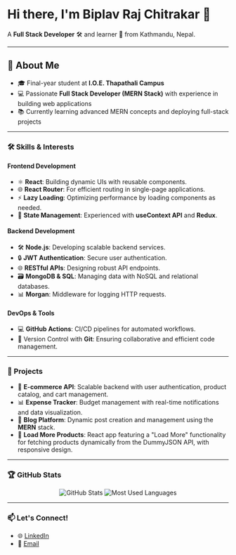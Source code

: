 <h1 align="left">Hi there, I'm Biplav Raj Chitrakar 👋</h1>
<p align="left">
  A <b>Full Stack Developer</b> 🛠️ and learner 📘 from Kathmandu, Nepal.
</p>

---
## 👋 About Me
- 🎓 Final-year student at **I.O.E. Thapathali Campus**
- 💻 Passionate **Full Stack Developer (MERN Stack)** with experience in building web applications
- 📚 Currently learning advanced MERN concepts and deploying full-stack projects
---

### 🛠 Skills & Interests

#### Frontend Development
- ⚛️ **React**: Building dynamic UIs with reusable components.
- 🌐 **React Router**: For efficient routing in single-page applications.
- ⚡ **Lazy Loading**: Optimizing performance by loading components as needed.
- 🌟 **State Management**: Experienced with **useContext API** and **Redux**.

#### Backend Development
- 🛠️ **Node.js**: Developing scalable backend services.
- 🔒 **JWT Authentication**: Secure user authentication.
- 🌐 **RESTful APIs**: Designing robust API endpoints.
- 🗃️ **MongoDB & SQL**: Managing data with NoSQL and relational databases.
- 📊 **Morgan**: Middleware for logging HTTP requests.

#### DevOps & Tools
- 💻 **GitHub Actions**: CI/CD pipelines for automated workflows.
- 🔧 Version Control with **Git**: Ensuring collaborative and efficient code management.

---

### 🚀 Projects
- 🛒 **E-commerce API**: Scalable backend with user authentication, product catalog, and cart management.
- 📊 **Expense Tracker**: Budget management with real-time notifications and data visualization.
- 📖 **Blog Platform**: Dynamic post creation and management using the **MERN** stack.
- 🔄 **Load More Products**: React app featuring a "Load More" functionality for fetching products dynamically from the DummyJSON API, with responsive design.

---

### 🏆 GitHub Stats
<p align="center">
  <img src="https://github-readme-stats.vercel.app/api?username=L3vi-Ackerman&show_icons=true&theme=dark&hide=issues&count_private=true" alt="GitHub Stats" />
  <img src="https://github-readme-stats.vercel.app/api/top-langs/?username=L3vi-Ackerman&layout=compact&theme=dark" alt="Most Used Languages" />
</p>

---

### 📫 Let's Connect!
- 🌐 [LinkedIn](https://www.linkedin.com/in/biplav-chitrakar/)
- 📧 [Email](mailto:biplav2059@gmail.com)
